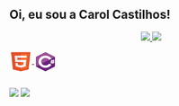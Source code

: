 ## Oi, eu sou a Carol Castilhos!
<div align="center">
  <a href="https://github.com/carolinacastilhos">
  <img width="48%" src="https://github-readme-stats.vercel.app/api?username=carolinacastilhos&show_icons=true&theme=dracula&include_all_commits=true&count_private=true"/>
  <img width="48%" src="https://github-readme-stats.vercel.app/api/top-langs/?username=carolinacastilhos&layout=compact&langs_count=7&theme=dracula"/>
</div>
</div>
<div style="display: inline_block"><br>
  <img align="center" alt="Rafa-HTML" height="35" width="40" src="https://raw.githubusercontent.com/devicons/devicon/master/icons/html5/html5-original.svg">
  <img align="center" alt="Rafa-Csharp" height="35" width="40" src="https://raw.githubusercontent.com/devicons/devicon/master/icons/csharp/csharp-original.svg">
 </div>
 
##
 
<div> 
      <a href="https://www.linkedin.com/in/carolina-castilhos-da-silva-61b3701b9/" target="_blank"><img src="https://img.shields.io/badge/-LinkedIn-%230077B5?style=for-the-badge&logo=linkedin&logoColor=white" target="_blank"></a> 
      <a href=" https://twitter.com/carotilhos" target="_blank"><img src="https://img.shields.io/badge/Twitter-1DA1F2?style=for-the-badge&logo=twitter&logoColor=white" target="_blank"></a> 
</div>

